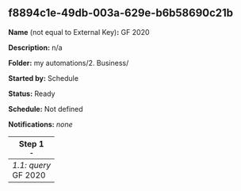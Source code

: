 ## f8894c1e-49db-003a-629e-b6b58690c21b

**Name** (not equal to External Key)**:** GF 2020

**Description:** n/a

**Folder:** my automations/2. Business/

**Started by:** Schedule

**Status:** Ready

**Schedule:** Not defined

**Notifications:** _none_


| Step 1<br>_<small>-</small>_ |
| --- |
| _1.1: query_<br>GF 2020 |
